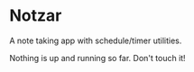# Notzar
A note taking app with schedule/timer utilities.

Nothing is up and running so far. Don't touch it!
